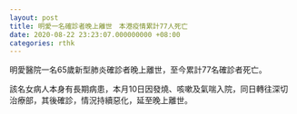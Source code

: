 ```yaml
---
layout: post
title: 明愛一名確診者晚上離世　本港疫情累計77人死亡
date: 2020-08-22 23:23:07.000000000 +08:00
categories: rthk
---
```


明愛醫院一名65歲新型肺炎確診者晚上離世，至今累計77名確診者死亡。

該名女病人本身有長期病患，本月10日因發燒、咳嗽及氣喘入院，同日轉往深切治療部，其後確診，情況持續惡化，延至晚上離世。
